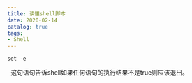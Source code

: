 ```yaml
---
title: 读懂shell脚本
date: 2020-02-14
catalog: true
tags:
- Shell
---
```


```
set -e
```

  这句语句告诉shell如果任何语句的执行结果不是true则应该退出。